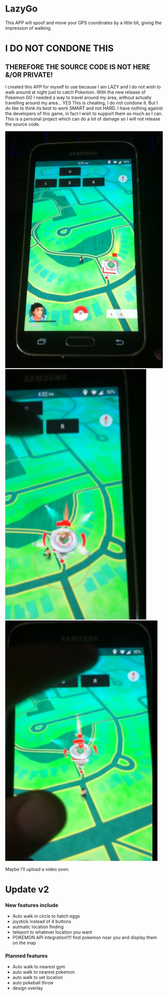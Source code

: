 # LazyGo
This APP will spoof and move your GPS coordinates by a little bit, giving the impression of walking. 


# I DO NOT CONDONE THIS
## THEREFORE THE SOURCE CODE IS NOT HERE &/OR PRIVATE!

I created this APP for myself to use because I am LAZY and I do not wish to walk around at night just to catch Pokemon. With the new release of Pokemon GO I needed a way to travel around my area, without actually travelling around my area... YES This is cheating, I do not condone it. But I do like to think its best to work SMART and not HARD. I have nothing against the developers of this game, in fact I wish to support them as much as I can. This is a personal project which can do a lot of damage so I will not release the source code. 

![](docs/lazgyGo1.jpg)
![](docs/lazgyGo2.jpg)
![](docs/lazgyGo3.jpg)

Maybe I'll upload a video soon. 


# Update v2
### New features include 
- Auto walk in circle to hatch eggs
- joystick instead of 4 buttons
- autmatic location finding
- teleport to whatever location you want
- POKEMON API integration!!!! find pokemon near you and display them on the map

### Planned features
- Auto walk to nearest gym
- auto walk to nearest pokemon
- auto walk to set location
- auto pokeball throw
- design overlay
